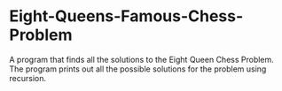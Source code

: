 # Eight-Queens-Famous-Chess-Problem
A program that finds all the solutions to the Eight Queen Chess Problem.
The program prints out all the possible solutions for the problem using recursion.
